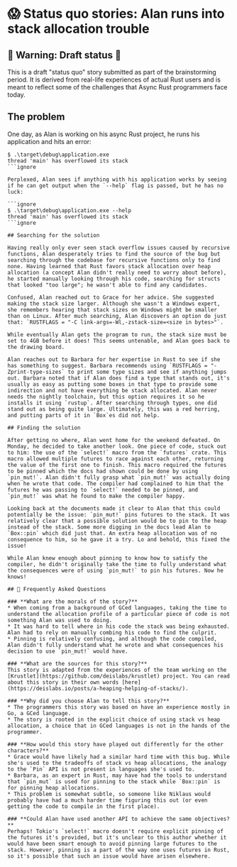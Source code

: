 # 😱 Status quo stories: Alan runs into stack allocation trouble

[Alan]: ../characters/alan.md
[Grace]: ../characters/grace.md
[Niklaus]: ../characters/niklaus.md
[Barbara]: ../characters/barbara.md

## 🚧 Warning: Draft status 🚧

This is a draft "status quo" story submitted as part of the brainstorming period. It is derived from real-life experiences of actual Rust users and is meant to reflect some of the challenges that Async Rust programmers face today.


## The problem

One day, as Alan is working on his async Rust project, he runs his application and hits an error:

```ignore
$ .\target\debug\application.exe
thread 'main' has overflowed its stack
```ignore

Perplexed, Alan sees if anything with his application works by seeing if he can get output when the `--help` flag is passed, but he has no luck:

```ignore
$ .\target\debug\application.exe --help
thread 'main' has overflowed its stack
```ignore

## Searching for the solution

Having really only ever seen stack overflow issues caused by recursive functions, Alan desperately tries to find the source of the bug but searching through the codebase for recursive functions only to find none. Having learned that Rust favors stack allocation over heap allocation (a concept Alan didn't really need to worry about before), he started manually looking through his code, searching for structs that looked "too large"; he wasn't able to find any candidates.

Confused, Alan reached out to Grace for her advice. She suggested making the stack size larger. Although she wasn't a Windows expert, she remembers hearing that stack sizes on Windows might be smaller than on Linux. After much searching, Alan discovers an option do just that: `RUSTFLAGS = "-C link-args=-Wl,-zstack-size=<size in bytes>"`.

While eventually Alan gets the program to run, the stack size must be set to 4GB before it does! This seems untenable, and Alan goes back to the drawing board.

Alan reaches out to Barbara for her expertise in Rust to see if she has something to suggest. Barbara recommends using `RUSTFLAGS = "-Zprint-type-sizes` to print some type sizes and see if anything jumps out. Barbara noted that if Alan does find a type that stands out, it's usually as easy as putting some boxes in that type to provide some indirection and not have everything be stack allocated. Alan never needs the nightly toolchain, but this option requires it so he installs it using `rustup`. After searching through types, one did stand out as being quite large. Ultimately, this was a red herring, and putting parts of it in `Box`es did not help.

## Finding the solution

After getting no where, Alan went home for the weekend defeated. On Monday, he decided to take another look. One piece of code, stuck out to him: the use of the `select!` macro from the `futures` crate. This macro allowed multiple futures to race against each other, returning the value of the first one to finish. This macro required the futures to be pinned which the docs had shown could be done by using `pin_mut!`. Alan didn't fully grasp what `pin_mut!` was actually doing when he wrote that code. The compiler had complained to him that the futures he was passing to `select!` needed to be pinned, and `pin_mut!` was what he found to make the compiler happy.

Looking back at the documents made it clear to Alan that this could potentially be the issue: `pin_mut!` pins futures to the stack. It was relatively clear that a possible solution would be to pin to the heap instead of the stack. Some more digging in the docs lead Alan to `Box::pin` which did just that. An extra heap allocation was of no consequence to him, so he gave it a try. Lo and behold, this fixed the issue! 

While Alan knew enough about pinning to know how to satisfy the compiler, he didn't originally take the time to fully understand what the consequences were of using `pin_mut!` to pin his futures. Now he knows!

## 🤔 Frequently Asked Questions

### **What are the morals of the story?**
* When coming from a background of GCed languages, taking the time to understand the allocation profile of a particular piece of code is not something Alan was used to doing.
* It was hard to tell where in his code the stack was being exhausted. Alan had to rely on manually combing his code to find the culprit.
* Pinning is relatively confusing, and although the code compiled, Alan didn't fully understand what he wrote and what consequences his decision to use `pin_mut!` would have.

### **What are the sources for this story?**
This story is adapted from the experiences of the team working on the [Krustlet](https://github.com/deislabs/krustlet) project. You can read about this story in their own words [here](https://deislabs.io/posts/a-heaping-helping-of-stacks/).

### **Why did you choose Alan to tell this story?**
* The programmers this story was based on have an experience mostly in Go, a GCed language.
* The story is rooted in the explicit choice of using stack vs heap allocation, a choice that in GCed languages is not in the hands of the programmer.

### **How would this story have played out differently for the other characters?**
* Grace would have likely had a similar hard time with this bug. While she's used to the tradeoffs of stack vs heap allocations, the analogy to the `Pin` API is not present in languages she's used to.
* Barbara, as an expert in Rust, may have had the tools to understand that `pin_mut` is used for pinning to the stack while `Box::pin` is for pinning heap allocations.
* This problem is somewhat subtle, so someone like Niklaus would probably have had a much harder time figuring this out (or even getting the code to compile in the first place).

### **Could Alan have used another API to achieve the same objectives?**
Perhaps! Tokio's `select!` macro doesn't require explicit pinning of the futures it's provided, but it's unclear to this author whether it would have been smart enough to avoid pinning large futures to the stack. However, pinning is a part of the way one uses futures in Rust, so it's possible that such an issue would have arisen elsewhere.
